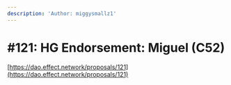 ```yaml
---
description: 'Author: miggysmallz1'
---
```


# #121: HG Endorsement: Miguel (C52)

[https://dao.effect.network/proposals/121](https://dao.effect.network/proposals/121)
